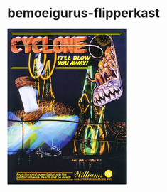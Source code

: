 # bemoeigurus-flipperkast
![](https://github.com/nondejus/bemoeigurus-flipperkast/blob/main/cytokinestorm%20onder%20dwang/narcotica/chemische%20stofjes/CyclonePinballFlyer.jpg)
